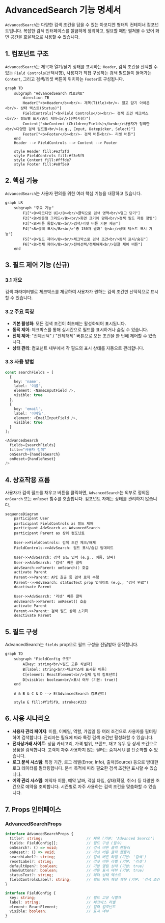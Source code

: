 # AdvancedSearch 기능 명세서

`AdvancedSearch`는 다양한 검색 조건을 담을 수 있는 아코디언 형태의 컨테이너 컴포넌트입니다. 복잡한 검색 인터페이스를 깔끔하게 정리하고, 필요할 때만 펼쳐볼 수 있어 화면 공간을 효율적으로 사용할 수 있습니다.

## 1. 컴포넌트 구조

`AdvancedSearch`는 제목과 열기/닫기 상태를 표시하는 `Header`, 검색 조건을 선택할 수 있는 `Field Controls`(선택사항), 사용자가 직접 구성하는 검색 필드들이 들어가는 `Content`, 그리고 검색/리셋 버튼이 위치하는 `Footer`로 구성됩니다.

```mermaid
graph TD
    subgraph "AdvancedSearch 컴포넌트"
        direction TB
        Header["<b>Header</b><br/>- 제목(Title)<br/>- 열고 닫기 아이콘<br/>- 상태 텍스트(Status)"]
        FieldControls["<b>Field Controls</b><br/>- 검색 조건 체크박스<br/>- 필드별 표시/숨김 제어<br/>(선택사항)"]
        Content["<b>Content (Children/Fields)</b><br/>사용자가 정의한<br/>다양한 검색 필드들<br/>(e.g., Input, Datepicker, Select)"]
        Footer["<b>Footer</b><br/>- 검색 버튼<br/>- 리셋 버튼"]
    end
    Header --> FieldControls --> Content --> Footer

    style Header fill:#e3f2fd
    style FieldControls fill:#f3e5f5
    style Content fill:#fffde7
    style Footer fill:#e8f5e9
```

## 2. 핵심 기능

`AdvancedSearch`는 사용자 편의를 위한 여러 핵심 기능을 내장하고 있습니다.

```mermaid
graph LR
    subgraph "주요 기능"
        F1["<B>아코디언 UI</B><br/>클릭으로 검색 영역<br/>열고 닫기"]
        F2["<B>반응형 그리드</B><br/>화면 크기에 맞춰<br/>검색 필드 자동 정렬"]
        F3["<B>버튼 통합</B><br/>검색/리셋 버튼 기본 제공"]
        F4["<B>상태 표시</B><br/>'총 150개 결과' 등<br/>상태 텍스트 표시 가능"]
        F5["<B>필드 제어</B><br/>체크박스로 검색 조건<br/>동적 표시/숨김"]
        F6["<B>전체 제어</B><br/>전체선택/전체해제<br/>일괄 제어 버튼"]
    end
```

## 3. 필드 제어 기능 (신규)

### 3.1 개요
검색 파라미터별로 체크박스를 제공하여 사용자가 원하는 검색 조건만 선택적으로 표시할 수 있습니다.

### 3.2 주요 특징
- **기본 활성화**: 모든 검색 조건이 최초에는 활성화되어 표시됩니다.
- **동적 제어**: 체크박스를 통해 실시간으로 필드를 표시하거나 숨길 수 있습니다.
- **전체 제어**: "전체선택" / "전체해제" 버튼으로 모든 조건을 한 번에 제어할 수 있습니다.
- **상태 관리**: 컴포넌트 내부에서 각 필드의 표시 상태를 자동으로 관리합니다.

### 3.3 사용 방법

```typescript
const searchFields = [
  {
    key: 'name',
    label: '이름',
    element: <NameInputField />,
    visible: true
  },
  {
    key: 'email', 
    label: '이메일',
    element: <EmailInputField />,
    visible: true
  }
];

<AdvancedSearch
  fields={searchFields}
  title="사용자 검색"
  onSearch={handleSearch}
  onReset={handleReset}
/>
```

## 4. 상호작용 흐름

사용자가 검색 필드를 채우고 버튼을 클릭하면, `AdvancedSearch`는 외부로 정의된 `onSearch` 또는 `onReset` 함수를 호출합니다. 컴포넌트 자체는 상태를 관리하지 않습니다.

```mermaid
sequenceDiagram
    participant User
    participant FieldControls as 필드 제어
    participant AdvSearch as AdvancedSearch
    participant Parent as 상위 컴포넌트

    User->>FieldControls: 검색 조건 체크/해제
    FieldControls->>AdvSearch: 필드 표시/숨김 업데이트
    
    User->>AdvSearch: 검색 필드 입력 (e.g., 이름, 날짜)
    User->>AdvSearch: '검색' 버튼 클릭
    AdvSearch->>Parent: onSearch() 호출
    activate Parent
    Parent->>Parent: API 호출 등 검색 로직 수행
    Parent-->>AdvSearch: statusText prop 업데이트 (e.g., "검색 완료")
    deactivate Parent

    User->>AdvSearch: '리셋' 버튼 클릭
    AdvSearch->>Parent: onReset() 호출
    activate Parent
    Parent->>Parent: 검색 필드 상태 초기화
    deactivate Parent
```

## 5. 필드 구성

AdvancedSearch는 `fields` prop으로 필드 구성을 전달받아 동작합니다.

```mermaid
graph TD
    subgraph "FieldConfig 구조"
        A[key: string<br/>필드 고유 식별자]
        B[label: string<br/>체크박스에 표시될 이름]
        C[element: ReactElement<br/>실제 입력 컴포넌트]
        D[visible: boolean<br/>표시 여부 (기본: true)]
    end

    A & B & C & D --> E(AdvancedSearch 컴포넌트)

    style E fill:#f1f5f9, stroke:#333
```

## 6. 사용 시나리오

- **사용자 관리 페이지**: 이름, 이메일, 역할, 가입일 등 여러 조건으로 사용자를 필터링하여 검색합니다. 관리자는 필요에 따라 특정 검색 조건만 활성화할 수 있습니다.
- **전자상거래 사이트**: 상품 카테고리, 가격 범위, 브랜드, 재고 유무 등 상세 조건으로 상품을 검색합니다. 고객이 자주 사용하지 않는 필터는 숨겨서 UI를 단순화할 수 있습니다.
- **로그 분석 시스템**: 특정 기간, 로그 레벨(Error, Info), 출처(Source) 등으로 방대한 로그 데이터를 필터링합니다. 분석 목적에 따라 필요한 검색 조건만 표시할 수 있습니다.
- **예약 관리 시스템**: 예약자 이름, 예약 날짜, 객실 타입, 상태(확정, 취소) 등 다양한 조건으로 예약을 조회합니다. 시즌별로 자주 사용하는 검색 조건을 맞춤화할 수 있습니다.

## 7. Props 인터페이스

### AdvancedSearchProps
```typescript
interface AdvancedSearchProps {
  title?: string;                    // 제목 (기본: 'Advanced Search')
  fields: FieldConfig[];             // 필드 구성 (필수)
  onSearch?: () => void;             // 검색 버튼 클릭 핸들러
  onReset?: () => void;              // 리셋 버튼 클릭 핸들러
  searchLabel?: string;              // 검색 버튼 라벨 (기본: '검색')
  resetLabel?: string;               // 리셋 버튼 라벨 (기본: '리셋')
  defaultOpen?: boolean;             // 기본 열림 상태 (기본: true)
  showButtons?: boolean;             // 버튼 표시 여부 (기본: true)
  statusText?: string;               // 헤더 상태 텍스트
  fieldControlsLabel?: string;       // 필드 제어 패널 제목 (기본: '검색 조건 설정')
}

interface FieldConfig {
  key: string;                       // 필드 고유 식별자
  label: string;                     // 체크박스 라벨
  element: ReactElement;             // 입력 컴포넌트
  visible: boolean;                  // 표시 여부
}
```
